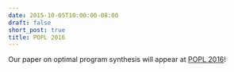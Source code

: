 ```yaml
---
date: 2015-10-05T10:00:00-08:00
draft: false
short_post: true
title: POPL 2016
---
```


Our paper on optimal program synthesis will appear at [POPL 2016]!

[POPL 2016]: http://conf.researchr.org/home/POPL-2016
